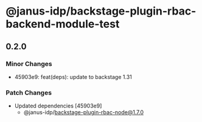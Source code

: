 # @janus-idp/backstage-plugin-rbac-backend-module-test

## 0.2.0

### Minor Changes

- 45903e9: feat(deps): update to backstage 1.31

### Patch Changes

- Updated dependencies [45903e9]
  - @janus-idp/backstage-plugin-rbac-node@1.7.0
